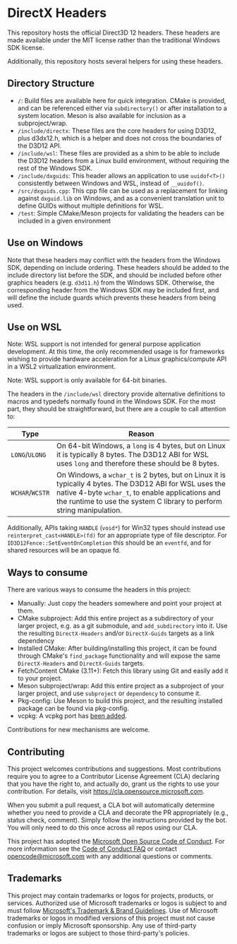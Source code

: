 # DirectX Headers

This repository hosts the official Direct3D 12 headers. These headers are made available under the MIT license rather than the traditional Windows SDK license.

Additionally, this repository hosts several helpers for using these headers.

## Directory Structure

* `/`: Build files are available here for quick integration. CMake is provided, and can be referenced either via `subdirectory()` or after installation to a system location. Meson is also available for inclusion as a subproject/wrap.
* `/include/directx`: These files are the core headers for using D3D12, plus d3dx12.h, which is a helper and does not cross the boundaries of the D3D12 API.
* `/include/wsl`: These files are provided as a shim to be able to include the D3D12 headers from a Linux build environment, without requiring the rest of the Windows SDK.
* `/include/dxguids`: This header allows an application to use `uuidof<T>()` consistently between Windows and WSL, instead of `__uuidof()`.
* `/src/dxguids.cpp`: This cpp file can be used as a replacement for linking against `dxguid.lib` on Windows, and as a convenient translation unit to define GUIDs without multiple definitions for WSL.
* `/test`: Simple CMake/Meson projects for validating the headers can be included in a given environment

## Use on Windows

Note that these headers may conflict with the headers from the Windows SDK, depending on include ordering. These headers should be added to the include directory list before the SDK, and should be included before other graphics headers (e.g. `d3d11.h`) from the Windows SDK. Otherwise, the corresponding header from the Windows SDK may be included first, and will define the include guards which prevents these headers from being used.

## Use on WSL

Note: WSL support is not intended for general purpose application development. At this time, the only recommended usage is for frameworks wishing to provide hardware acceleration for a Linux graphics/compute API in a WSL2 virtualization environment.

Note: WSL support is only available for 64-bit binaries.

The headers in the `/include/wsl` directory provide alternative definitions to macros and typedefs normally found in the Windows SDK. For the most part, they should be straightforward, but there are a couple to call attention to:

|Type|Reason|
|---|---|
|`LONG`/`ULONG`|On 64-bit Windows, a `long` is 4 bytes, but on Linux it is typically 8 bytes. The D3D12 ABI for WSL uses `long` and therefore these should be 8 bytes.|
|`WCHAR`/`WCSTR`|On Windows, a `wchar_t` is 2 bytes, but on Linux it is typically 4 bytes. The D3D12 ABI for WSL uses the native 4-byte `wchar_t`, to enable applications and the runtime to use the system C library to perform string manipulation.|

Additionally, APIs taking `HANDLE` (`void*`) for Win32 types should instead use `reinterpret_cast<HANDLE>(fd)` for an appropriate type of file descriptor. For `ID3D12Fence::SetEventOnCompletion` this should be an `eventfd`, and for shared resources will be an opaque fd.

## Ways to consume

There are various ways to consume the headers in this project:

* Manually: Just copy the headers somewhere and point your project at them.
* CMake subproject: Add this entire project as a subdirectory of your larger project, e.g. as a git submodule, and `add_subdirectory` into it. Use the resulting `DirectX-Headers` and/or `DirectX-Guids` targets as a link dependency
* Installed CMake: After building/installing this project, it can be found through CMake's `find_package` functionality and will expose the same `DirectX-Headers` and `DirectX-Guids` targets.
* FetchContent CMake (3.11+): Fetch this library using Git and easily add it to your project.
* Meson subproject/wrap: Add this entire project as a subproject of your larger project, and use `subproject` or `dependency` to consume it.
* Pkg-config: Use Meson to build this project, and the resulting installed package can be found via pkg-config.
* vcpkg: A vcpkg port has [been added](https://github.com/microsoft/vcpkg/pull/15222).

Contributions for new mechanisms are welcome.

## Contributing

This project welcomes contributions and suggestions. Most contributions require you to agree to a Contributor License Agreement (CLA) declaring that you have the right to, and actually do, grant us the rights to use your contribution. For details, visit https://cla.opensource.microsoft.com.

When you submit a pull request, a CLA bot will automatically determine whether you need to provide a CLA and decorate the PR appropriately (e.g., status check, comment). Simply follow the instructions provided by the bot. You will only need to do this once across all repos using our CLA.

This project has adopted the [Microsoft Open Source Code of Conduct](https://opensource.microsoft.com/codeofconduct/). For more information see the [Code of Conduct FAQ](https://opensource.microsoft.com/codeofconduct/faq/) or contact [opencode@microsoft.com](mailto:opencode@microsoft.com) with any additional questions or comments.

## Trademarks

This project may contain trademarks or logos for projects, products, or services. Authorized use of Microsoft trademarks or logos is subject to and must follow [Microsoft's Trademark & Brand Guidelines](https://www.microsoft.com/en-us/legal/intellectualproperty/trademarks/usage/general). Use of Microsoft trademarks or logos in modified versions of this project must not cause confusion or imply Microsoft sponsorship. Any use of third-party trademarks or logos are subject to those third-party's policies.